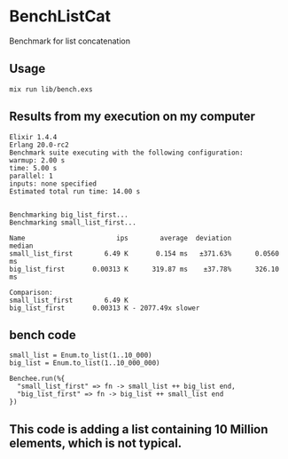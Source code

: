 # BenchListCat

Benchmark for list concatenation

## Usage

    mix run lib/bench.exs

## Results from my execution on my computer

    Elixir 1.4.4
    Erlang 20.0-rc2
    Benchmark suite executing with the following configuration:
    warmup: 2.00 s
    time: 5.00 s
    parallel: 1
    inputs: none specified
    Estimated total run time: 14.00 s


    Benchmarking big_list_first...
    Benchmarking small_list_first...

    Name                       ips        average  deviation         median
    small_list_first        6.49 K       0.154 ms   ±371.63%      0.0560 ms
    big_list_first       0.00313 K      319.87 ms    ±37.78%      326.10 ms

    Comparison:
    small_list_first        6.49 K
    big_list_first       0.00313 K - 2077.49x slower

## bench code

    small_list = Enum.to_list(1..10_000)
    big_list = Enum.to_list(1..10_000_000)

    Benchee.run(%{
      "small_list_first" => fn -> small_list ++ big_list end,
      "big_list_first" => fn -> big_list ++ small_list end
    })

## This code is adding a list containing 10 Million elements, which is not typical.
